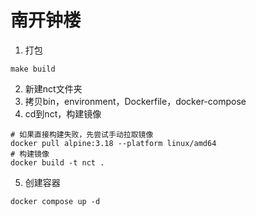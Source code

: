 # 南开钟楼

1. 打包
```shell
make build
```
2. 新建nct文件夹
3. 拷贝bin，environment，Dockerfile，docker-compose 
4. cd到nct，构建镜像
```shell
# 如果直接构建失败，先尝试手动拉取镜像
docker pull alpine:3.18 --platform linux/amd64
# 构建镜像
docker build -t nct .
```
5. 创建容器
```shell
docker compose up -d
```

